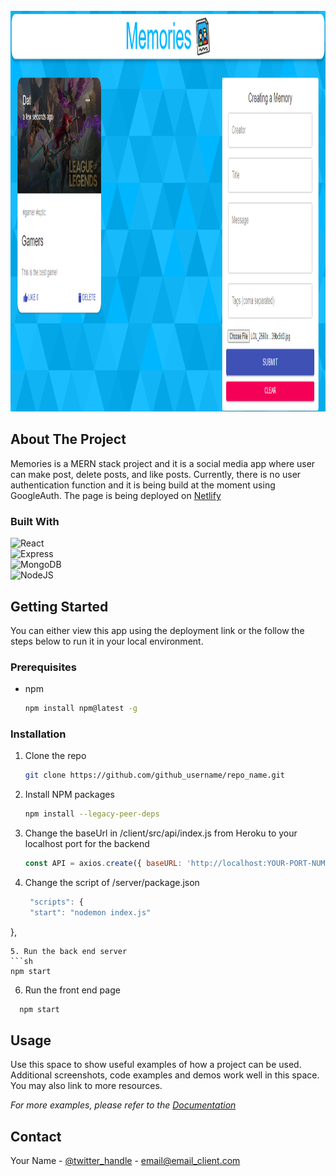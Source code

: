 

<!-- PROJECT SHIELDS -->
<!--

<!-- PROJECT LOGO -->
<br />
<div align="center">
    <img src="images/Memories.png" alt="Logo" width="1240" height="641">
</div>

<!-- ABOUT THE PROJECT -->
## About The Project
<p>Memories is a MERN stack project and it is a social media app where user can make post, delete posts, and like posts. Currently, there is no user authentication function and it is being build at the moment using GoogleAuth.
The page is being deployed on <a href="https://socialmemories.netlify.app" target='_blank'>Netlify</a></p>

### Built With

![React](https://img.shields.io/badge/React-20232A?style=for-the-badge&logo=react&logoColor=61DAFB)
<br />
![Express](https://img.shields.io/badge/Express.js-404D59?style=for-the-badge)
<br />
![MongoDB](https://img.shields.io/badge/MongoDB-4EA94B?style=for-the-badge&logo=mongodb&logoColor=white)
<br />
![NodeJS](https://img.shields.io/badge/Node.js-43853D?style=for-the-badge&logo=node.js&logoColor=white)
<!-- GETTING STARTED -->
## Getting Started

You can either view this app using the deployment link or the follow the steps below to run it in your local environment.

### Prerequisites

* npm
  ```sh
  npm install npm@latest -g
  ```

### Installation

1. Clone the repo
   ```sh
   git clone https://github.com/github_username/repo_name.git
   ```
2. Install NPM packages
   ```sh
   npm install --legacy-peer-deps
   ```
3. Change the baseUrl in /client/src/api/index.js from Heroku to your localhost port for the backend
   ```js
   const API = axios.create({ baseURL: 'http://localhost:YOUR-PORT-NUMBER' });
   ```
4. Change the script of /server/package.json
   ```js
    "scripts": {
    "start": "nodemon index.js"
  },
   ```   
5. Run the back end server
 ```sh
   npm start
   ```
6. Run the front end page
 ```sh
   npm start
 ```
<!-- USAGE EXAMPLES -->
## Usage

Use this space to show useful examples of how a project can be used. Additional screenshots, code examples and demos work well in this space. You may also link to more resources.

_For more examples, please refer to the [Documentation](https://example.com)_

<!-- CONTACT -->
## Contact

Your Name - [@twitter_handle](https://twitter.com/twitter_handle) - email@email_client.com

